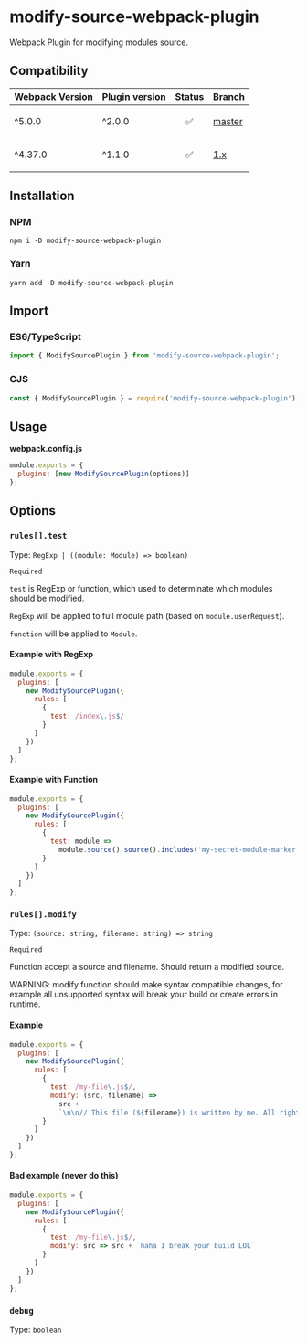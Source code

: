# modify-source-webpack-plugin

Webpack Plugin for modifying modules source.

## Compatibility

| Webpack Version | Plugin version | Status                   | Branch                                                                         |
| --------------- | -------------- | ------------------------ | ------------------------------------------------------------------------------ |
| ^5.0.0          | ^2.0.0         | <p align="center">✅</p> | [master](https://github.com/artemirq/modify-source-webpack-plugin/tree/master) |
| ^4.37.0         | ^1.1.0         | <p align="center">✅</p> | [1.x](https://github.com/artemirq/modify-source-webpack-plugin/tree/1.x)       |

## Installation

### NPM

```
npm i -D modify-source-webpack-plugin
```

### Yarn

```
yarn add -D modify-source-webpack-plugin
```

## Import

### ES6/TypeScript

```js
import { ModifySourcePlugin } from 'modify-source-webpack-plugin';
```

### CJS

```js
const { ModifySourcePlugin } = require('modify-source-webpack-plugin');
```

## Usage

**webpack.config.js**

```js
module.exports = {
  plugins: [new ModifySourcePlugin(options)]
};
```

## Options

### `rules[].test`

Type: `RegExp | ((module: Module) => boolean)`

`Required`

`test` is RegExp or function, which used to determinate which modules should be modified.

`RegExp` will be applied to full module path (based on `module.userRequest`).

`function` will be applied to `Module`.

#### Example with RegExp

```js
module.exports = {
  plugins: [
    new ModifySourcePlugin({
      rules: [
        {
          test: /index\.js$/
        }
      ]
    })
  ]
};
```

#### Example with Function

```js
module.exports = {
  plugins: [
    new ModifySourcePlugin({
      rules: [
        {
          test: module =>
            module.source().source().includes('my-secret-module-marker')
        }
      ]
    })
  ]
};
```

### `rules[].modify`

Type: `(source: string, filename: string) => string`

`Required`

Function accept a source and filename. Should return a modified source.

WARNING: modify function should make syntax compatible changes, for example all unsupported syntax will break your build or create errors in runtime.

#### Example

```js
module.exports = {
  plugins: [
    new ModifySourcePlugin({
      rules: [
        {
          test: /my-file\.js$/,
          modify: (src, filename) =>
            src +
            `\n\n// This file (${filename}) is written by me. All rights reserved`
        }
      ]
    })
  ]
};
```

#### Bad example (never do this)

```js
module.exports = {
  plugins: [
    new ModifySourcePlugin({
      rules: [
        {
          test: /my-file\.js$/,
          modify: src => src + `haha I break your build LOL`
        }
      ]
    })
  ]
};
```

### `debug`

Type: `boolean`
